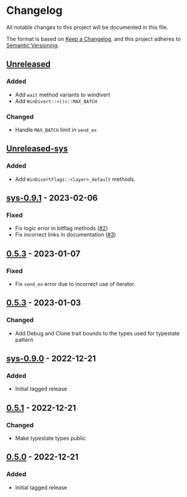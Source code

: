 # Changelog

All notable changes to this project will be documented in this file.

The format is based on [Keep a Changelog](https://keepachangelog.com/en/1.0.0/),
and this project adheres to
[Semantic Versioning](https://semver.org/spec/v2.0.0.html).

## [Unreleased]

### Added

- Add `wait` method variants to windivert
- Add `WinDivert::<()>::MAX_BATCH`

### Changed

- Handle `MAX_BATCH` limit in `send_ex`

## [Unreleased-sys]

### Added

- Add `WinDivertFlags::<layer>_default` methods.

## [sys-0.9.1] - 2023-02-06

### Fixed

- Fix logic error in bitflag methods
  ([#2](https://github.com/Rubensei/windivert-rust/issues/2))
- Fix incorrect links in documentation
  ([#3](https://github.com/Rubensei/windivert-rust/issues/3))

## [0.5.3] - 2023-01-07

### Fixed

- Fix `send_ex` error due to incorrect use of iterator.

## [0.5.3] - 2023-01-03

### Changed

- Add Debug and Clone trait bounds to the types used for typestate pattern

## [sys-0.9.0] - 2022-12-21

### Added

- Initial tagged release

## [0.5.1] - 2022-12-21

### Changed

- Make typestate types public

## [0.5.0] - 2022-12-21

### Added

- Initial tagged release

[unreleased]: https://github.com/Rubensei/windivert-rust/compare/windivert-0.5.4...HEAD
[unreleased-sys]: https://github.com/Rubensei/windivert-rust/compare/windivert-sys-0.9.1...HEAD
[sys-0.9.1]: https://github.com/Rubensei/windivert-rust/compare/windivert-sys-0.9.0...windivert-sys-0.9.1
[0.5.4]: https://github.com/Rubensei/windivert-rust/compare/windivert-0.5.3...windivert-0.5.4
[0.5.3]: https://github.com/Rubensei/windivert-rust/compare/windivert-0.5.1...windivert-0.5.3
[sys-0.9.0]: https://github.com/Rubensei/windivert-rust/releases/tag/windivert-sys-0.9.0
[0.5.1]: https://github.com/Rubensei/windivert-rust/compare/windivert-0.5.0...windivert-0.5.1
[0.5.0]: https://github.com/Rubensei/windivert-rust/releases/tag/windivert-0.5.0
